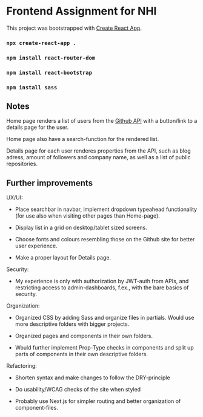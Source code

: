 # Frontend Assignment for NHI

This project was bootstrapped with [Create React App](https://github.com/facebook/create-react-app).

### `npx create-react-app .`

### `npm install react-router-dom`

### `npm install react-bootstrap`

### `npm install sass`

## Notes

Home page renders a list of users from the [Github API](https://docs.github.com/en/rest/reference/users) with a button/link to a details page for the user.

Home page also have a search-function for the rendered list.

Details page for each user renderes properties from the API, such as blog adress, amount of followers and company name, as well as a list of public repositories.

## Further improvements

UX/UI:

- Place searchbar in navbar, implement dropdown typeahead functionality (for use also when visiting other pages than Home-page).

- Display list in a grid on desktop/tablet sized screens.

- Choose fonts and colours resembling those on the Github site for better user experience.

- Make a proper layout for Details page.

Security:

- My experience is only with authorization by JWT-auth from APIs, and restricting access to admin-dashboards, f.ex., with the bare basics of security.

Organization: 

- Organized CSS by adding Sass and organize files in partials. Would use more descriptive folders with bigger projects.

- Organized pages and components in their own folders. 

- Would further implement Prop-Type checks in components and split up parts of components in their own descriptive folders.

Refactoring: 

- Shorten syntax and make changes to follow the DRY-principle

- Do usability/WCAG checks of the site when styled

- Probably use Next.js for simpler routing and better organization of component-files.



